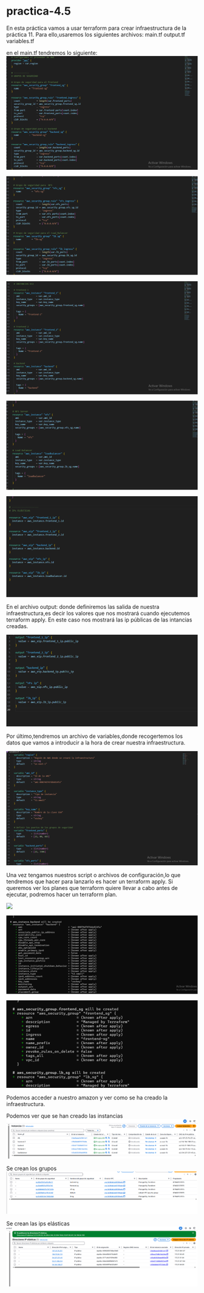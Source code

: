 # practica-4.5

En esta práctica vamos a usar terraform para crear infraestructura de la práctica 11.
Para ello,usaremos los siguientes archivos:
main.tf
output.tf
variables.tf

en el main.tf tendremos lo siguiente:
![](imagenes/main1.png)

![](imagenes/main2.png)

![](imagenes/main3.png)


![](imagenes/main4.png)


![](imagenes/main5.png)


En el archivo output: donde definiremos las salida de nuestra infraestructura,es decir los valores que nos mostrará cuando ejecutemos terraform apply. En este caso nos mostrará las ip públicas de las intancias creadas.

![](imagenes/output.png)

Por último,tendremos un archivo de variables,donde recogertemos los datos que vamos a introducir a la hora de crear nuestra infraestructura.

![](imagenes/variables.png)


Una vez tengamos nuestros script o archivos de configuración,lo que tendremos que hacer para lanzarlo es hacer un terraform apply.
Si queremos ver los planes que terraform quiere llevar a cabo antes de ejecutar, podremos hacer un terraform plan.



![](imagenes/comando1.png)


![](imagenes/comando2.png)



![](imagenes/comando3.png)



Podemos acceder a nuestro amazon y ver como se ha creado la infraestructura.


Podemos ver que se han creado las instancias
![](imagenes/instancias.png)

Se crean los grupos
![](imagenes/grupos.png)

Se crean las ips elásticas
![](imagenes/ips.png)